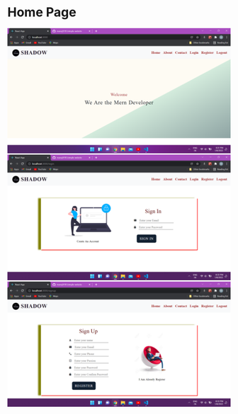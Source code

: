 # Home Page 
<img src="ScreenShots\Screenshot1.png">
<img src="ScreenShots\Screenshot2.png">
<img src="ScreenShots\Screenshot3.png">